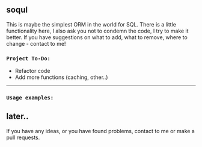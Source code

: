 ## soqul

This is maybe the simplest ORM in the world for SQL. There is a little functionality here, I also ask you not to condemn the code, I try to make it better.
If you have suggestions on what to add, what to remove, where to change - contact to me!

### `Project To-Do:`
* Refactor code
* Add more functions (caching, other..)
---
### `Usage examples:`
later..
---

If you have any ideas, or you have found problems, contact to me or make a pull requests.